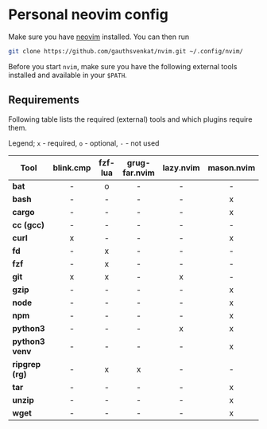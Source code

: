 # Personal neovim config

Make sure you have [neovim](https://neovim.io/) installed. You can then run

```bash
git clone https://github.com/gauthsvenkat/nvim.git ~/.config/nvim/
```

Before you start `nvim`, make sure you have the following external tools installed and available in your `$PATH`.

## Requirements

Following table lists the required (external) tools and which plugins require them.

Legend; `x` - required, `o` - optional, `-` - not used

| Tool             | blink.cmp | fzf-lua | grug-far.nvim | lazy.nvim | mason.nvim | nvim-treesitter | snacks.nvim |
|------------------|:---------:|:-------:|:-------------:|:---------:|:----------:|:---------------:|:-----------:|
| **bat**          |     -     |    o    |     -         |     -     |     -      |        -        |      -      |
| **bash**         |     -     |    -    |     -         |     -     |     x      |        -        |      -      |
| **cargo**        |     -     |    -    |     -         |     -     |     x      |        -        |      -      |
| **cc (gcc)**     |     -     |    -    |     -         |     -     |     -      |        x        |      -      |
| **curl**         |     x     |    -    |     -         |     -     |     x      |        -        |      -      |
| **fd**           |     -     |    x    |     -         |     -     |     -      |        -        |      x      |
| **fzf**          |     -     |    x    |     -         |     -     |     -      |        -        |      -      |
| **git**          |     x     |    x    |     -         |     x     |     -      |        x        |      x      |
| **gzip**         |     -     |    -    |     -         |     -     |     x      |        -        |      -      |
| **node**         |     -     |    -    |     -         |     -     |     x      |        x        |      -      |
| **npm**          |     -     |    -    |     -         |     -     |     x      |        -        |      -      |
| **python3**      |     -     |    -    |     -         |     x     |     x      |        -        |      -      |
| **python3 venv** |     -     |    -    |     -         |     -     |     x      |        -        |      -      |
| **ripgrep (rg)** |     -     |    x    |     x         |     -     |     -      |        -        |      x      |
| **tar**          |     -     |    -    |     -         |     -     |     x      |        -        |      -      |
| **unzip**        |     -     |    -    |     -         |     -     |     x      |        -        |      -      |
| **wget**         |     -     |    -    |     -         |     -     |     x      |        -        |      -      |
